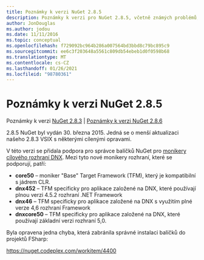 ```yaml
---
title: Poznámky k verzi NuGet 2.8.5
description: Poznámky k verzi pro NuGet 2.8.5, včetně známých problémů, oprav chyb, přidaných funkcí a chcete odeslat obecnou.
author: JonDouglas
ms.author: jodou
ms.date: 11/11/2016
ms.topic: conceptual
ms.openlocfilehash: f729092bc964b286a007564bd3bbd8c79bc895c9
ms.sourcegitcommit: ee6c3f203648a5561c809db54ebeb1d0f0598b68
ms.translationtype: MT
ms.contentlocale: cs-CZ
ms.lasthandoff: 01/26/2021
ms.locfileid: "98780361"
---
```

# <a name="nuget-285-release-notes"></a>Poznámky k verzi NuGet 2.8.5

Poznámky k verzi [NuGet 2.8.3](../release-notes/nuget-2.8.3.md)  |  [Poznámky k verzi NuGet 2.8.6](../release-notes/nuget-2.8.6.md)

2.8.5 NuGet byl vydán 30. března 2015. Jedná se o menší aktualizaci našeho 2.8.3 VSIX s některými cílenými opravami.

V této verzi se přidala podpora pro správce balíčků NuGet pro [monikery cílového rozhraní DNX](https://github.com/aspnet/dnx).  Mezi tyto nové monikery rozhraní, které se podporují, patří:

* **core50** – moniker "Base" Target Framework (TFM), který je kompatibilní s jádrem CLR.
* **dnx452** – TFM specificky pro aplikace založené na DNX, které používají plnou verzi 4.5.2 rozhraní .NET Framework
* **dnx46** – TFM specificky pro aplikace založené na DNX s využitím plné verze 4,6 rozhraní Framework
* **dnxcore50** – TFM specificky pro aplikace založené na DNX, které používají základní verzi rozhraní 5,0.

Byla opravena jedna chyba, která zabránila správné instalaci balíčků do projektů FSharp:

https://nuget.codeplex.com/workitem/4400